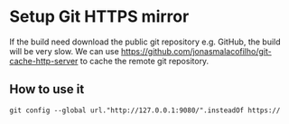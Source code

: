 # Setup Git HTTPS mirror

If the build need download the public git repository e.g. GitHub, the build will be very slow.
We can use <https://github.com/jonasmalacofilho/git-cache-http-server> to cache the remote git repository.

## How to use it

`git config --global url."http://127.0.0.1:9080/".insteadOf https://`
